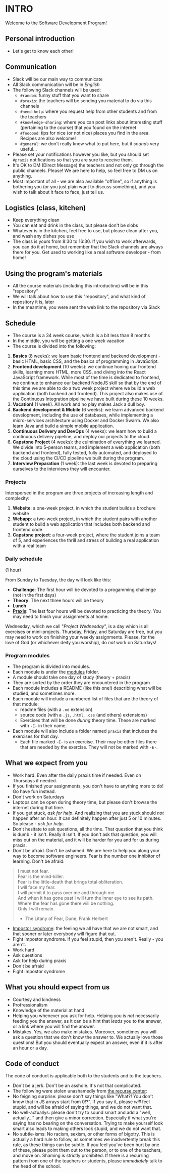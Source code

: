# INTRO

Welcome to the Software Development Program!

## Personal introduction

* Let's get to know each other!

## Communication

* Slack will be our main way to communicate
* All Slack communication will be in *English*
* The following Slack channels will be used:
  * `#random`: funny stuff that you want to share
  * `#praxis`: the teachers will be sending you material to do via this channels
  * `#need-help`: where you request help from other students and from the teachers
  * `#knowledge-sharing`: where you can post links about interesting stuff (pertaining to the course)
    that you found on the internet
  * `#foooood`: tips for nice (or not nice) places you find in the area. Recipes are also welcome!
  * `#general`: we don't really know what to put here, but it *sounds* very useful...
* Please set your notifications however you like, but you should set `#praxis` notifications so that you
  are sure to receive them.
* It's OK to DM (Direct Message) the teachers and not only go through the public channels.
  Please! We are here to help, so feel free to DM us on anything.
* Most important of all - we are also available "offline", so if anything is bothering you
  (or you just plain want to discuss something), and you wish to talk about it face to face, just tell us.

## Logistics (class, kitchen)

* Keep everything clean
* You can eat and drink in the class, but please don't be slobs
* Whatever is in the kitchen, feel free to use, but please clean after you, and wash any dishes you use
* The class is yours from 8:30 to 16:30. If you wish to work afterwards, you can do it at home, but remember
  that the Slack channels are always there for you. Get used to working like a real software developer - from home!

## Using the program's materials

* All the course materials (including this introductino) will be in this "repository"
* We will talk about how to use this "repository", and what kind of repository it is, later
* In the meantime, you were sent the web link to the repository via Slack

## Schedule

* The course is a 34 week course, which is a bit less than 8 months
* In the middle, you will be getting a one week vacation
* The course is divided into the following:
1. **Basics** (8 weeks):  we learn basic frontend and backend development - basic HTML, basic CSS,
    and the basics of programming in JavaScript.
1. **Frontend development** (10 weeks): we continue honing our frontend skills,
    learning more HTML, more CSS, and diving into the React JavaScript framework.
    While most of the time is dedicated to frontend,
    we continue to enhance our backend NodeJS skill so that by the end of this time
    we are able to do a two week project where we build a web application (both backend and frontend).
    This project also makes use of the Continuous Integration pipeline we have built during these 10 weeks.
1. **Vacation!** (1 week). All work and no play makes Jack a dull boy.
1. **Backend development & Mobile** (6 weeks): we learn advanced backend development, including the use of databases,
    while implementing a micro-services architecture using Docker and Docker Swarm.
    We also learn Java and build a simple mobile application.
1. **Continuous Delivery and DevOps** (4 weeks): we learn how to build a continuous delivery pipeline,
    and deploy our projects to the cloud.
1. **Capstone Project** (4 weeks): the culmination of everything we learned.
    We divide into 5-person teams, and implement a web application (both backend and frontend),
    fully tested, fully automated, and deployed to the cloud using the CI/CD pipeline we built during the program.
1. **Interview Preparation** (1 week): the last week is devoted to preparing ourselves
    to the interviews they will encounter.

### Projects

Interspersed in the program are three projects of increasing length and complexity:

1. **Website**: a one-week project, in which the student builds a brochure website
1. **Webapp**: a two-week project, in which the student pairs with another student to build a web application
   that includes both backend and frontend code
1. **Capstone project**: a four-week project, where the student joins a team of 5,
   and experiences the thrill and stress of building a real application with a real team

### Daily schedule

(1 hour)

From Sunday to Tuesday, the day will look like this:

* **Challenge**: The first hour will be devoted to a progamming challenge (not in the first days)
* **Theory**: The next three hours will be theory
* **Lunch**
* **[Praxis](https://en.wikipedia.org/wiki/Praxis)**: The last four hours will be devoted to practicing the theory.
  You may need to finish your assignments at home.

Wednesday, which we call "*Project Wednesday*", is a day which is all exercises or mini-projects.
Thursday, Friday, and Saturday are free, but you may need to work on finishing your weekly assignments.
Please, for the love of God (or whichever deity you worship), do *not* work on Saturdays!

### Program modules

* The program is divided into modules.
* Each module is under the [modules](/modules) folder.
* A module should take one day of study (theory + praxis)
* They are sorted by the order they are encountered in the program
* Each module includes a README (like this one!) describing what will be studied, and sometimes more.
* Each module will include a numbered list of files that are the theory of that module:
  * readme files (with a `.md` extension)
  * source code (with a `.js`, `.html`, `.css` (and others) extensions)
  * Exercises that will be done _during_ theory time. These are marked with `-E-` in their name.
* Each module will also include a folder named `praxis` that includes the exercises for that day.
  * Each file marked `-E-` is an exercise. Their may be other files there that are needed by the exercise.
    They will not be marked with `-E-`.

## What we expect from you

* Work hard. Even after the daily praxis time if needed. Even on Thursdays if needed.
* If you finished your assignments, you don't have to anything more to do! Go have fun instead.
* Don't work on Saturdays
* Laptops can be open during theory time, but please don't browse the internet during that time.
* If you get stuck, *ask for help*. And realizing that you are stuck should *not* happen after an hour. It can
  definitely happen after just 5 or 10 minutes. So please - *ask for help*.
* Don't hesitate to ask questions, all the time. That question that you think is dumb - it isn't. Really it isn't.
  If you don't ask that question, you will miss out on the material, and it will be harder for you and for us during
  praxis.
* Don't be afraid. Don't be ashamed. We are here to help you along your way to become software engineers. Fear is
  the number one inhibitor of learning. Don't be afraid:

> I must not fear.<br/>
> Fear is the mind-killer.<br/>
> Fear is the little-death that brings total obliteration.<br/>
> I will face my fear.<br/>
> I will permit it to pass over me and through me.<br/>
> And when it has gone past I will turn the inner eye to see its path.
> Where the fear has gone there will be nothing.<br/>
> Only I will remain.<br/>
> - The Litany of Fear, Dune, Frank Herbert

* [Impostor syndrome](https://en.wikipedia.org/wiki/Impostor_syndrome): the feeling we all have that we
  are not smart, and that sooner or later everybody will figure that out.
* Fight impostor syndrome. If you feel stupid, then you aren't. Really - you aren't.
* Work hard
* Ask questions
* Ask for help during praxis
* Don't be afraid
* Fight impostor syndrome

## What you should expect from us

* Courtesy and kindness
* Profressionalism
* Knowledge of the material at hand
* Helping you whenever you ask for help. Helping you is *not* necessarily feeding you the answer, as it can
  be a hint that *leads* you to the answer, or a link where you will find the answer.
* Mistakes. Yes, we also make mistakes. Moreover, sometimes you will ask a question that we don't know the answer
  to. We actually love those questions! But you should eventually expect an answer,
  even if it is after an hour or a day.

## Code of conduct

The code of conduct is applicable both to the students and to the teachers.

* Don't be a jerk. Don't be an asshole. It's not that complicated.
* The following were stolen unashamedly from [the recurse center](https://www.recurse.com/manual#sec-environment):
* No feigning surprise: please don't say things like "What?! You don't know that in JS arrays start from 0!?". If you
  say it, please *will* feel stupid, and will be afraid of saying things, and we do not want that.
* No well-actuallys: please don't try to sound smart and add a "well, actually..." and then give a minor correction.
  Especially if what you're saying has no bearing on the conversation. Trying to make yourself look smart also
  leads to making others look stupid, and we do not want that.
* No subtle-isms: No racism, sexism, or other forms of bigotry. This is actually a hard rule to follow, as
  sometimes we inadvertently break this rule, as these things can be subtle. If you feel you've been hurt
  by one of these, please point them out to the person, or to one of the teachers, and move on. Shaming is strictly
  prohibited. If there is a recurring pattern from one of the teachers or students, please *immediately* talk
  to the head of the school.
